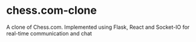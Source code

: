 # chess.com-clone
A clone of Chess.com. Implemented using Flask, React and Socket-IO for real-time communication and chat
